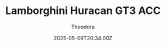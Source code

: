 ---
title: "Lamborghini Huracan GT3 ACC"
meta_title: ""
description: "Lamborghini Huracan GT3 ACC 2015 by Kunos and Bonny for Assetto Corsa, ready to race!"
date: 2025-05-09T20:34:00Z
thumb: upNbqUw
mainimage: IErImHE
cargallery: ["S3ii63C","VMRZhwQ", "jaVdula"]
categories: ["Car"]
author: "Theodora"
tags: ["Lamborghini", "Sports car", "GT3", "2015", "Kunos", "Bonny", "Italy"]
draft: false
link: https://modsfire.com/QkF0NRtTS7y073l
zipsize: 106 MB
manu: Lamborghini
country: Italy
year: 2015
class: GT3
drivetrain: RWD
engine: 5.2l V10 N/A
power: "600 bhp"
torque: "500"
mass: "1239"
speed: "-+"
accel: "- seconds"
gb: 6-speed
creator: Kunos
creator2: Bonny
version: "-"
csp: "0.2.5"
carname: "Lamborghini Huracan GT3"
folder: "bny_lamborghini_huracan_gt3_2015"
livery: "Included"
r2r: 0
host: ModsFire
---